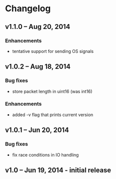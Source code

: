 Changelog
=========

## v1.1.0 – Aug 20, 2014

### Enhancements

  * tentative support for sending OS signals


## v1.0.2 – Aug 18, 2014

### Bug fixes

  * store packet length in uint16 (was int16)

### Enhancements

  * added -v flag that prints current version


## v1.0.1 – Jun 20, 2014

### Bug fixes

  * fix race conditions in IO handling


## v1.0 – Jun 19, 2014 - initial release

